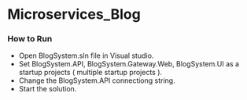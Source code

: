 # Microservices_Blog

### How to Run

- Open BlogSystem.sln file in Visual studio.
- Set BlogSystem.API, BlogSystem.Gateway.Web, BlogSystem.UI as a startup projects ( multiple startup projects ).
- Change the BlogSystem.API connectiong string.
- Start the solution.
